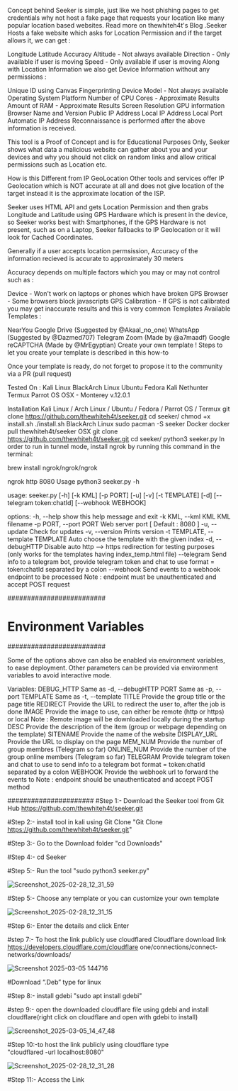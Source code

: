 Concept behind Seeker is simple, just like we host phishing pages to get credentials why not host a fake page that requests your location like many popular location based websites. Read more on thewhiteh4t's Blog .Seeker Hosts a fake website which asks for Location Permission and if the target allows it, we can get :

Longitude
Latitude
Accuracy
Altitude - Not always available
Direction - Only available if user is moving
Speed - Only available if user is moving
Along with Location Information we also get Device Information without any permissions :

Unique ID using Canvas Fingerprinting
Device Model - Not always available
Operating System
Platform
Number of CPU Cores - Approximate Results
Amount of RAM - Approximate Results
Screen Resolution
GPU information
Browser Name and Version
Public IP Address
Local IP Address
Local Port
Automatic IP Address Reconnaissance is performed after the above information is received.

This tool is a Proof of Concept and is for Educational Purposes Only, Seeker shows what data a malicious website can gather about you and your devices and why you should not click on random links and allow critical permissions such as Location etc.

How is this Different from IP GeoLocation
Other tools and services offer IP Geolocation which is NOT accurate at all and does not give location of the target instead it is the approximate location of the ISP.

Seeker uses HTML API and gets Location Permission and then grabs Longitude and Latitude using GPS Hardware which is present in the device, so Seeker works best with Smartphones, if the GPS Hardware is not present, such as on a Laptop, Seeker fallbacks to IP Geolocation or it will look for Cached Coordinates.

Generally if a user accepts location permsission, Accuracy of the information recieved is accurate to approximately 30 meters

Accuracy depends on multiple factors which you may or may not control such as :

Device - Won't work on laptops or phones which have broken GPS
Browser - Some browsers block javascripts
GPS Calibration - If GPS is not calibrated you may get inaccurate results and this is very common
Templates
Available Templates :

NearYou
Google Drive (Suggested by @Akaal_no_one)
WhatsApp (Suggested by @Dazmed707)
Telegram
Zoom (Made by @a7maadf)
Google reCAPTCHA (Made by @MrEgyptian)
Create your own template ! Steps to let you create your template is described in this how-to

Once your template is ready, do not forget to propose it to the community via a PR (pull request)

Tested On :
Kali Linux
BlackArch Linux
Ubuntu
Fedora
Kali Nethunter
Termux
Parrot OS
OSX - Monterey v.12.0.1




Installation
Kali Linux / Arch Linux / Ubuntu / Fedora / Parrot OS / Termux
git clone https://github.com/thewhiteh4t/seeker.git
cd seeker/
chmod +x install.sh
./install.sh
BlackArch Linux
sudo pacman -S seeker
Docker
docker pull thewhiteh4t/seeker
OSX
git clone https://github.com/thewhiteh4t/seeker.git
cd seeker/
python3 seeker.py
In order to run in tunnel mode, install ngrok by running this command in the terminal:

brew install ngrok/ngrok/ngrok

ngrok http 8080
Usage
python3 seeker.py -h

usage: seeker.py [-h] [-k KML] [-p PORT] [-u] [-v] [-t TEMPLATE] [-d] [--telegram token:chatId] [--webhook WEBHOOK]

options:
  -h, --help                            show this help message and exit
  -k KML, --kml KML                     KML filename
  -p PORT, --port PORT                  Web server port [ Default : 8080 ]
  -u, --update                          Check for updates
  -v, --version                         Prints version
  -t TEMPLATE, --template TEMPLATE      Auto choose the template with the given index
  -d, --debugHTTP                       Disable auto http --> https redirection for testing purposes 
                                        (only works for the templates having index_temp.html file)
  --telegram                            Send info to a telegram bot, provide telegram token and chat to use
                                        format = token:chatId separated by a colon
  --webhook                             Send events to a webhook endpoint to be processed
                                        Note : endpoint must be unauthenticated and accept POST request

#########################
# Environment Variables #
#########################

Some of the options above can also be enabled via environment variables, to ease deployment.
Other parameters can be provided via environment variables to avoid interactive mode.

Variables:
  DEBUG_HTTP            Same as -d, --debugHTTP
  PORT                  Same as -p, --port
  TEMPLATE              Same as -t, --template
  TITLE                 Provide the group title or the page title
  REDIRECT              Provide the URL to redirect the user to, after the job is done
  IMAGE                 Provide the image to use, can either be remote (http or https) or local
                        Note : Remote image will be downloaded locally during the startup
  DESC                  Provide the description of the item (group or webpage depending on the template)
  SITENAME              Provide the name of the website
  DISPLAY_URL           Provide the URL to display on the page
  MEM_NUM               Provide the number of group membres (Telegram so far)
  ONLINE_NUM            Provide the number of the group online members (Telegram so far)
  TELEGRAM              Provide telegram token and chat to use to send info to a telegram bot
                        format = token:chatId separated by a colon
  WEBHOOK               Provide the webhook url to forward the events to 
                        Note : endpoint should be unauthenticated and accept POST method
                        

######################
#Step 1:- Download the Seeker tool from Git Hub 
https://github.com/thewhiteh4t/seeker.git

#Step 2:- install tool in kali using Git Clone 
"Git Clone https://github.com/thewhiteh4t/seeker.git" 

#Step 3:- Go to the Download folder 
"cd Downloads" 

#Step 4:- cd Seeker 

#Step 5:- Run the tool 
"sudo python3 seeker.py"

![Screenshot_2025-02-28_12_31_59](https://github.com/user-attachments/assets/79b82e6d-bbab-4c8f-9a04-2a0174a483bb)


#Step 5:- Choose any template or you can customize your own template

![Screenshot_2025-02-28_12_31_15](https://github.com/user-attachments/assets/4899bf7c-37d3-491b-b6a1-d835a800b4b3)


#Step 6:- Enter the details and click Enter

#step 7:- To host the link publicly use cloudflared 
Cloudflare download link https://developers.cloudflare.com/cloudflare
one/connections/connect-networks/downloads/

![Screenshot 2025-03-05 144716](https://github.com/user-attachments/assets/db248346-b960-43ac-b9ec-c6bae4fbd5dd)

#Download “.Deb” type for linux 

#Step 8:- install gdebi 
"sudo apt install gdebi" 

#step 9:- open the downloaded cloudflare file using gdebi and install cloudflare(right click on 
cloudflare and open with gdebi to install)

![Screenshot_2025-03-05_14_47_48](https://github.com/user-attachments/assets/63a1b390-c4c9-40ef-a8f7-b3adb5f91312)


#Step 10:-to host the link publicly using cloudflare type  
"cloudflared -url localhost:8080"

![Screenshot_2025-02-28_12_31_28](https://github.com/user-attachments/assets/1381bd06-fb7e-44dd-a35b-f57405381a85)

#Step 11:- Access the Link




